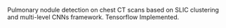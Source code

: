 Pulmonary nodule detection on chest CT scans based on SLIC clustering and multi-level CNNs framework.
Tensorflow Implemented.
